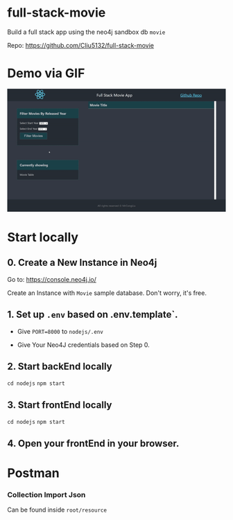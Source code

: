 # full-stack-movie
Build a full stack app using the neo4j sandbox db `movie`

Repo: https://github.com/Cliu5132/full-stack-movie

# Demo via GIF

![Demo](https://raw.githubusercontent.com/Cliu5132/full-stack-movie/master/resources/demo-full-stack-movie-app.gif)

# Start locally

## 0. Create a New Instance in Neo4j

Go to: https://console.neo4j.io/

Create an Instance with `Movie` sample database. Don't worry, it's free.

## 1. Set up `.env` based on .env.template`.

- Give `PORT=8000` to `nodejs/.env`

- Give Your Neo4J credentials based on Step 0.

## 2. Start backEnd locally
`cd nodejs`
`npm start`

## 3. Start frontEnd locally
`cd nodejs`
`npm start`

## 4. Open your frontEnd in your browser.

# Postman 
### Collection Import Json
Can be found inside `root/resource`
